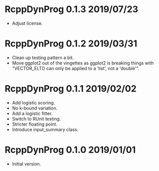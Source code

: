 
# RcppDynProg 0.1.3 2019/07/23

 * Adjust license.

# RcppDynProg 0.1.2 2019/03/31

 * Clean up testing pattern a bit.
 * Move ggplot2 out of the vingettes as ggplot2 is breaking things with "VECTOR_ELT() can only be applied to a 'list', not a 'double'".

# RcppDynProg 0.1.1 2019/02/02

 * Add logistic scoring.
 * No k-bound variation.
 * Add a logistic fitter.
 * Switch to RUnit testing.
 * Stricter floating point.
 * Introduce input_summary class.

# RcppDynProg 0.1.0 2019/01/01

 * Initial version.


